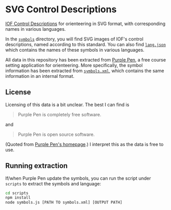 SVG Control Descriptions
========================

[IOF Control Descriptions](https://orienteering.sport/iof/rules/control-descriptions/) for orienteering in SVG format, with corresponding names in various languages.

In the [`symbols`](symbols/) directory, you will find SVG images of IOF's control descriptions, named according to this standard. You can also find [`lang.json`](symbols/lang.json) which contains the names of these symbols in various languages.

All data in this repository has been extracted from [Purple Pen](https://github.com/petergolde/PurplePen), a free course setting application for orienteering. More specifically, the symbol information has been extracted from [`symbols.xml`](https://github.com/petergolde/PurplePen/blob/master/src/PurplePen/symbols.xml), which contains the same information in an internal format.

## License

Licensing of this data is a bit unclear. The best I can find is

> Purple Pen is completely free software.

and

> Purple Pen is open source software.

(Quoted from [Purple Pen's homepage](https://purplepen.golde.org/).) I interpret this as the data is free to use.

## Running extraction

If/when Purple Pen update the symbols, you can run the script under `scripts` to extract the symbols and language:

```sh
cd scripts
npm install
node symbols.js [PATH TO symbols.xml] [OUTPUT PATH]
```
